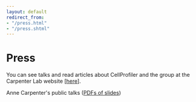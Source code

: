 ```yaml
---
layout: default
redirect_from:
- "/press.html"
- "/press.shtml"
---
```

Press
=====

You can see talks and read articles about CellProfiler and the group at the Carpenter Lab website [[here](https://personal.broadinstitute.org/anne/press.html)].

Anne Carpenter's public talks ([PDFs of slides](broad.io/carpenterslides))

<div class="bottom-margin"></div>
